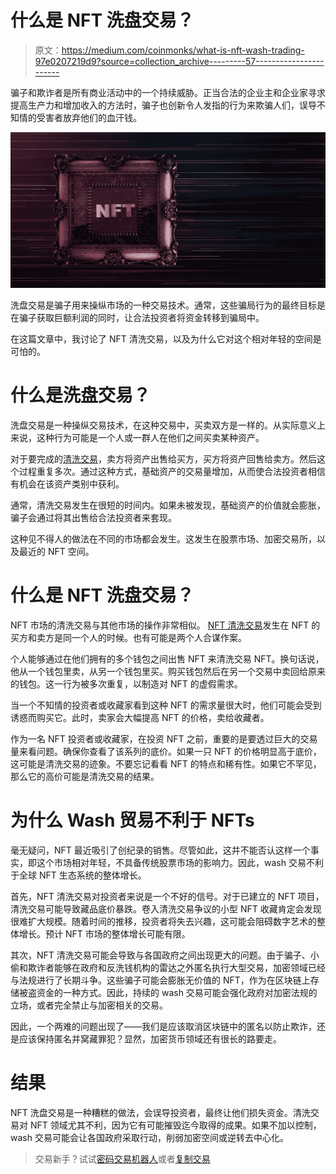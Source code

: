 # 什么是 NFT 洗盘交易？

> 原文：<https://medium.com/coinmonks/what-is-nft-wash-trading-97e0207219d9?source=collection_archive---------57----------------------->

骗子和欺诈者是所有商业活动中的一个持续威胁。正当合法的企业主和企业家寻求提高生产力和增加收入的方法时，骗子也创新令人发指的行为来欺骗人们，误导不知情的受害者放弃他们的血汗钱。

![](img/0d3ab331d08f985755953abea4f0e1f6.png)

洗盘交易是骗子用来操纵市场的一种交易技术。通常，这些骗局行为的最终目标是在骗子获取巨额利润的同时，让合法投资者将资金转移到骗局中。

在这篇文章中，我讨论了 NFT 清洗交易，以及为什么它对这个相对年轻的空间是可怕的。

# 什么是洗盘交易？

洗盘交易是一种操纵交易技术，在这种交易中，买卖双方是一样的。从实际意义上来说，这种行为可能是一个人或一群人在他们之间买卖某种资产。

对于要完成的[清洗交易](https://www.zdnet.com/finance/blockchain/more-than-8-million-made-from-nft-wash-trading-chainalysis/)，卖方将资产出售给买方，买方将资产回售给卖方。然后这个过程重复多次。通过这种方式，基础资产的交易量增加，从而使合法投资者相信有机会在该资产类别中获利。

通常，清洗交易发生在很短的时间内。如果未被发现，基础资产的价值就会膨胀，骗子会通过将其出售给合法投资者来套现。

这种见不得人的做法在不同的市场都会发生。这发生在股票市场、加密交易所，以及最近的 NFT 空间。

# 什么是 NFT 洗盘交易？

NFT 市场的清洗交易与其他市场的操作非常相似。 [NFT 清洗交易](https://cryptopotato.com/over-33-of-nft-volume-is-wash-trading-bitscrunch-ceo-interview/)发生在 NFT 的买方和卖方是同一个人的时候。也有可能是两个人合谋作案。

个人能够通过在他们拥有的多个钱包之间出售 NFT 来清洗交易 NFT。换句话说，他从一个钱包里卖，从另一个钱包里买。购买钱包然后在另一个交易中卖回给原来的钱包。这一行为被多次重复，以制造对 NFT 的虚假需求。

当一个不知情的投资者或收藏家看到这种 NFT 的需求量很大时，他们可能会受到诱惑而购买它。此时，卖家会大幅提高 NFT 的价格，卖给收藏者。

作为一名 NFT 投资者或收藏家，在投资 NFT 之前，重要的是要透过巨大的交易量来看问题。确保你查看了该系列的底价。如果一只 NFT 的价格明显高于底价，这可能是清洗交易的迹象。不要忘记看看 NFT 的特点和稀有性。如果它不罕见，那么它的高价可能是清洗交易的结果。

# 为什么 Wash 贸易不利于 NFTs

毫无疑问，NFT 最近吸引了创纪录的销售。尽管如此，这并不能否认这样一个事实，即这个市场相对年轻，不具备传统股票市场的影响力。因此，wash 交易不利于全球 NFT 生态系统的整体增长。

首先，NFT 清洗交易对投资者来说是一个不好的信号。对于已建立的 NFT 项目，清洗交易可能导致藏品底价暴跌。卷入清洗交易争议的小型 NFT 收藏肯定会发现很难扩大规模。随着时间的推移，投资者将失去兴趣，这可能会阻碍数字艺术的整体增长。预计 NFT 市场的整体增长可能有限。

其次，NFT 清洗交易可能会导致与各国政府之间出现更大的问题。由于骗子、小偷和欺诈者能够在政府和反洗钱机构的雷达之外匿名执行大型交易，加密领域已经与法规进行了长期斗争。这些骗子可能会膨胀无价值的 NFT，作为在区块链上存储被盗资金的一种方式。因此，持续的 wash 交易可能会强化政府对加密法规的立场，或者完全禁止与加密相关的交易。

因此，一个两难的问题出现了——我们是应该取消区块链中的匿名以防止欺诈，还是应该保持匿名并窝藏罪犯？显然，加密货币领域还有很长的路要走。

# 结果

NFT 洗盘交易是一种糟糕的做法，会误导投资者，最终让他们损失资金。清洗交易对 NFT 领域尤其不利，因为它有可能摧毁迄今取得的成果。如果不加以控制，wash 交易可能会让各国政府采取行动，削弱加密空间或逆转去中心化。

> 交易新手？试试[密码交易机器人](/coinmonks/crypto-trading-bot-c2ffce8acb2a)或者[复制交易](/coinmonks/top-10-crypto-copy-trading-platforms-for-beginners-d0c37c7d698c)